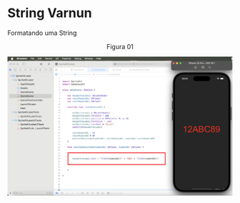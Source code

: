 # String Varnun

Formatando uma String

<div align="center">
Figura 01
</div>

![](Imagens/SpriteLabel-String-Inverso-Img01.png)

